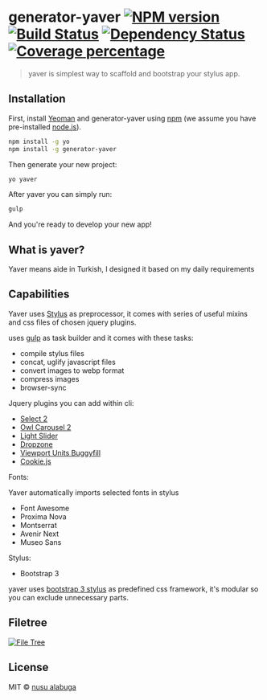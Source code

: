 # generator-yaver [![NPM version][npm-image]][npm-url] [![Build Status][travis-image]][travis-url] [![Dependency Status][daviddm-image]][daviddm-url] [![Coverage percentage][coveralls-image]][coveralls-url]
> yaver is simplest way to scaffold and bootstrap your stylus app.

## Installation

First, install [Yeoman](http://yeoman.io) and generator-yaver using [npm](https://www.npmjs.com/) (we assume you have pre-installed [node.js](https://nodejs.org/)).

```bash
npm install -g yo
npm install -g generator-yaver
```

Then generate your new project:

```bash
yo yaver
```

After yaver you can simply run:

```bash
gulp
```

And you're ready to develop your new app!

## What is yaver?
Yaver means aide in Turkish, I designed it based on my daily requirements

## Capabilities
Yaver uses [Stylus](https://github.com/stylus/stylus/) as preprocessor, it comes with series of useful mixins and css files of chosen jquery plugins.


uses [gulp](https://github.com/gulpjs/gulp) as task builder and it comes with these tasks:

- compile stylus files
- concat, uglify javascript files
- convert images to webp format
- compress images
- browser-sync

Jquery plugins you can add within cli:

- [Select 2](https://github.com/select2/select2)
- [Owl Carousel 2](https://github.com/OwlCarousel2/OwlCarousel2)
- [Light Slider](https://github.com/sachinchoolur/lightslider)
- [Dropzone](http://www.dropzonejs.com/)
- [Viewport Units Buggyfill](https://github.com/rodneyrehm/viewport-units-buggyfill)
- [Cookie.js](https://github.com/js-cookie/js-cookie)


Fonts:

Yaver automatically imports selected fonts in stylus

- Font Awesome
- Proxima Nova
- Montserrat
- Avenir Next
- Museo Sans


Stylus:

- Bootstrap 3

yaver uses [bootstrap 3 stylus](https://github.com/maxmx/bootstrap-stylus) as predefined css framework, it's modular so you can exclude unnecessary parts.


## Filetree
[![File Tree][file-tree]][file-tree]

## License

MIT © [nusu alabuga](https://github.com/nusu)


[file-tree]: http://i65.tinypic.com/oh1ic2.png
[npm-image]: https://badge.fury.io/js/generator-yaver.svg
[npm-url]: https://npmjs.org/package/generator-yaver
[travis-image]: https://travis-ci.org/nusu/generator-yaver.svg?branch=master
[travis-url]: https://travis-ci.org/nusu/generator-yaver
[daviddm-image]: https://david-dm.org/nusu/generator-yaver.svg?theme=shields.io
[daviddm-url]: https://david-dm.org/nusu/generator-yaver
[coveralls-image]: https://coveralls.io/repos/nusu/generator-yaver/badge.svg
[coveralls-url]: https://coveralls.io/r/nusu/generator-yaver
